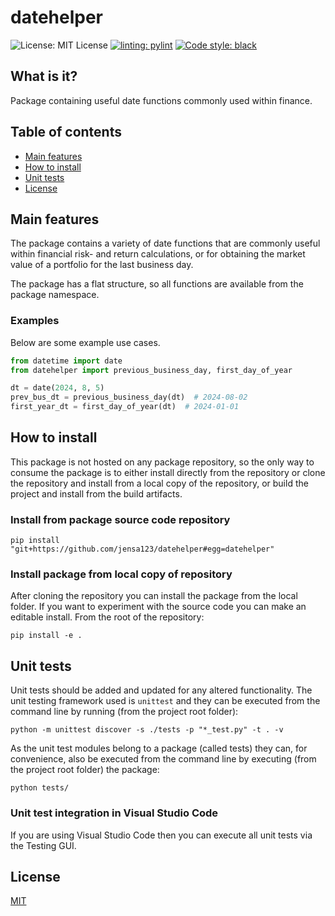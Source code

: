 # datehelper

![License: MIT License](https://img.shields.io/badge/License-MIT-yellow.svg)
[![linting: pylint](https://img.shields.io/badge/linting-pylint-yellowgreen)](https://github.com/pylint-dev/pylint)
[![Code style: black](https://img.shields.io/badge/code%20style-black-000000.svg)](https://github.com/psf/black)

## What is it?
Package containing useful date functions commonly used within finance.

## Table of contents
- [Main features](#main-features)
- [How to install](#how-to-install)
- [Unit tests](#unit-tests)
- [License](#license)

## Main features
The package contains a variety of date functions that are commonly useful within
financial risk- and return calculations, or for obtaining the market value of
a portfolio for the last business day.

The package has a flat structure, so all functions are available
from the package namespace.

### Examples
Below are some example use cases.

```python
from datetime import date
from datehelper import previous_business_day, first_day_of_year

dt = date(2024, 8, 5)
prev_bus_dt = previous_business_day(dt)  # 2024-08-02
first_year_dt = first_day_of_year(dt)  # 2024-01-01
```

## How to install
This package is not hosted on any package repository, so the only way
to consume the package is to either install directly from the repository
or clone the repository and install from a local copy of the repository,
or build the project and install from the build artifacts.

### Install from package source code repository
`pip install "git+https://github.com/jensa123/datehelper#egg=datehelper"`

### Install package from local copy of repository
After cloning the repository you can install the package from the local folder.
If you want to experiment with the source code you can make an editable install.
From the root of the repository:

`pip install -e .`

## Unit tests
Unit tests should be added and updated for any altered functionality.
The unit testing framework used is `unittest` and they can be executed from the
command line by running (from the project root folder):

`python -m unittest discover -s ./tests -p "*_test.py" -t . -v`

As the unit test modules belong to a package (called tests) they can,
for convenience, also be executed from the command line by executing
(from the project root folder) the package:

`python tests/`

### Unit test integration in Visual Studio Code
If you are using Visual Studio Code then you can execute all unit tests
via the Testing GUI.

## License
[MIT](https://github.com/jensa123/datehelper/blob/main/LICENSE)
